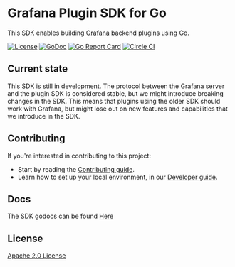# Grafana Plugin SDK for Go

This SDK enables building [Grafana](https://github.com/grafana/grafana) backend plugins using Go.

[![License](https://img.shields.io/github/license/grafana/grafana-plugin-sdk-go)](LICENSE)
[![GoDoc](https://godoc.org/github.com/grafana/grafana-plugin-sdk-go?status.svg)](https://godoc.org/github.com/grafana/grafana-plugin-sdk-go)
[![Go Report Card](https://goreportcard.com/badge/github.com/grafana/grafana-plugin-sdk-go)](https://goreportcard.com/report/github.com/grafana/grafana-plugin-sdk-go)
[![Circle CI](https://img.shields.io/circleci/build/gh/grafana/grafana-plugin-sdk-go/master)](https://circleci.com/gh/grafana/grafana-plugin-sdk-go?branch=master)

## Current state

This SDK is still in development. The protocol between the Grafana server and the plugin SDK is considered stable, but we might introduce breaking changes in the SDK. This means that plugins using the older SDK should work with Grafana, but might lose out on new features and capabilities that we introduce in the SDK.

## Contributing

If you're interested in contributing to this project:

- Start by reading the [Contributing guide](/CONTRIBUTING.md).
- Learn how to set up your local environment, in our [Developer guide](/contribute/developer-guide.md).

## Docs

The SDK godocs can be found [Here](https://pkg.go.dev/github.com/grafana/grafana-plugin-sdk-go?tab=doc)

## License

[Apache 2.0 License](https://github.com/grafana/grafana-plugin-sdk-go/blob/master/LICENSE)

